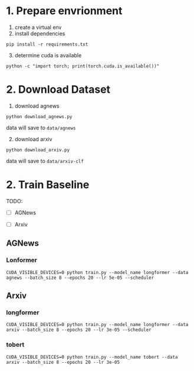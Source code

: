# 1. Prepare envrionment

1) create a virtual env
2) install dependencies

```
pip install -r requirements.txt
```

3) determine cuda is available 

```
python -c "import torch; print(torch.cuda.is_available())"
```

# 2. Download Dataset

1) download agnews
```
python download_agnews.py
```
data will save to `data/agnews`

2) download arxiv
```
python download_arxiv.py
```
data will save to `data/arxiv-clf`

# 2. Train Baseline

TODO:

- [ ] AGNews
- [ ] Arxiv


## AGNews

### Lonformer

```
CUDA_VISIBLE_DEVICES=0 python train.py --model_name longformer --data agnews --batch_size 8 --epochs 20 --lr 5e-05 --scheduler
```


## Arxiv

### longformer 

```
CUDA_VISIBLE_DEVICES=0 python train.py --model_name longformer --data arxiv --batch_size 8 --epochs 20 --lr 3e-05 --scheduler
```


### tobert

```
CUDA_VISIBLE_DEVICES=0 python train.py --model_name tobert --data arxiv --batch_size 8 --epochs 20 --lr 3e-05
```
